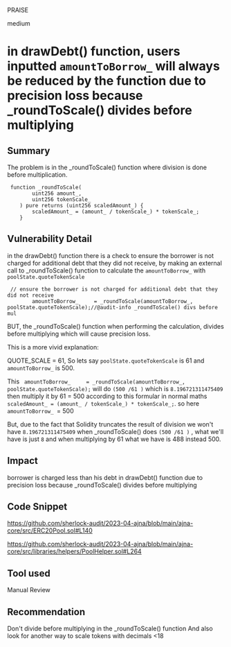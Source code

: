PRAISE

medium

# in drawDebt() function, users inputted `amountToBorrow_` will always be reduced by the function  due to precision loss because _roundToScale() divides before multiplying

## Summary
The problem is in the _roundToScale() function where division is done before multiplication.
```solidity
 function _roundToScale(
        uint256 amount_,
        uint256 tokenScale_
    ) pure returns (uint256 scaledAmount_) {
        scaledAmount_ = (amount_ / tokenScale_) * tokenScale_;
    }
```

## Vulnerability Detail
in the drawDebt() function there is a check to  ensure the borrower is not charged for additional debt that they did not receive, by making an external call to _roundToScale() function to calculate the `amountToBorrow_` with `poolState.quoteTokenScale`
```solidity
 // ensure the borrower is not charged for additional debt that they did not receive
        amountToBorrow_     = _roundToScale(amountToBorrow_, poolState.quoteTokenScale);//@audit-info _roundToScale() divs before mul
```

BUT, the _roundToScale()  function when performing the calculation, divides before multiplying which will cause precision loss.

This is a more vivid explanation: 

QUOTE_SCALE = 61,  So lets say `poolState.quoteTokenScale` is 61 and `amountToBorrow_` is 500.

This ` amountToBorrow_     = _roundToScale(amountToBorrow_, poolState.quoteTokenScale);`  will do  `(500 /61 )` which is `8.196721311475409` then multiply it by 61 = 500 according to this formular in normal maths ` scaledAmount_ = (amount_ / tokenScale_) * tokenScale_;`. so here `amountToBorrow_ `= 500

But, due to the fact that Solidity truncates the result of division we won't have `8.196721311475409` when _roundToScale()  does `(500 /61 )` , what we'll have is just `8` and when multiplying by 61 what we have is 488 instead 500.


## Impact
borrower is charged less than his debt in drawDebt() function due to precision loss because _roundToScale() divides before multiplying

## Code Snippet
https://github.com/sherlock-audit/2023-04-ajna/blob/main/ajna-core/src/ERC20Pool.sol#L140

https://github.com/sherlock-audit/2023-04-ajna/blob/main/ajna-core/src/libraries/helpers/PoolHelper.sol#L264
## Tool used

Manual Review

## Recommendation
Don't divide before multiplying in the  _roundToScale() function
And also look for another way to scale tokens with decimals <18


